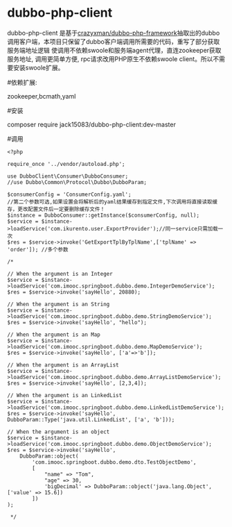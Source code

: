 # dubbo-php-client

dubbo-php-client 是基于[crazyxman/dubbo-php-framework](https://github.com/crazyxman/dubbo-php-framework)抽取出的dubbo调用客户端，本项目只保留了dubbo客户端调用所需要的代码，重写了部分获取服务端地址逻辑
使调用不依赖swoole和服务端agent代理，直连zookeeper获取服务地址, 调用更简单方便, rpc请求改用PHP原生不依赖swoole client。所以不需要安装swoole扩展。


#依赖扩展: 

zookeeper,bcmath,yaml


#安装

composer require jack15083/dubbo-php-client:dev-master

#调用

```
<?php

require_once '../vendor/autoload.php';

use DubboClient\Consumer\DubboConsumer;
//use Dubbo\Common\Protocol\Dubbo\DubboParam;

$consumerConfig = 'ConsumerConfig.yaml';
//第二个参数可选,如果设置会将解析后的yaml结果缓存到指定文件,下次调用将直接读取缓存，更改配置文件后一定要删除缓存文件！
$instance = DubboConsumer::getInstance($consumerConfig, null);
$service = $instance->loadService('com.ikurento.user.ExportProvider');//同一service只需加载一次
$res = $service->invoke('GetExportTplByTplName',['tplName' => 'order']); //多个参数

/*

// When the argument is an Integer
$service = $instance->loadService('com.imooc.springboot.dubbo.demo.IntegerDemoService');
$res = $service->invoke('sayHello', 20880);

// When the argument is an String
$service = $instance->loadService('com.imooc.springboot.dubbo.demo.StringDemoService');
$res = $service->invoke('sayHello', "hello");

// When the argument is an Map
$service = $instance->loadService('com.imooc.springboot.dubbo.demo.MapDemoService');
$res = $service->invoke('sayHello', ['a'=>'b']);

// When the argument is an ArrayList
$service = $instance->loadService('com.imooc.springboot.dubbo.demo.ArrayListDemoService');
$res = $service->invoke('sayHello', [2,3,4]);

// When the argument is an LinkedList
$service = $instance->loadService('com.imooc.springboot.dubbo.demo.LinkedListDemoService');
$res = $service->invoke('sayHello', DubboParam::Type('java.util.LinkedList', ['a', 'b']));

// When the argument is an object
$service = $instance->loadService('com.imooc.springboot.dubbo.demo.ObjectDemoService');
$res = $service->invoke('sayHello',
    DubboParam::object(
        'com.imooc.springboot.dubbo.demo.dto.TestObjectDemo',
        [
            "name" => "Tom",
            "age" => 30,
            'bigDecimal' => DubboParam::object('java.lang.Object', ['value' => 15.6])
        ])
);

 */
```
